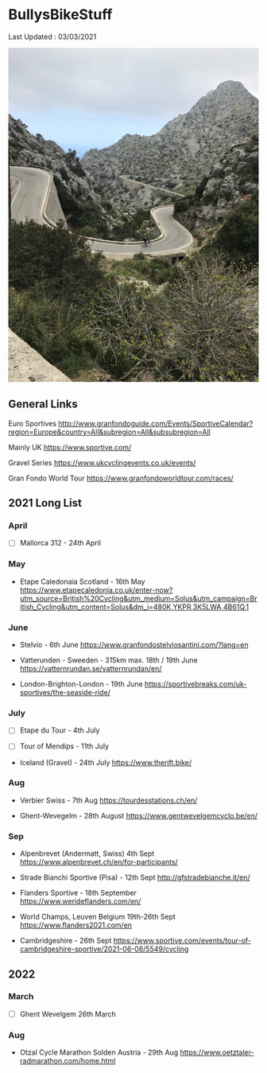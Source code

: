 # BullysBikeStuff

Last Updated : 03/03/2021 

![]( AndySaColobra4.JPG)

## General Links 
Euro Sportives 
http://www.granfondoguide.com/Events/SportiveCalendar?region=Europe&country=All&subregion=All&subsubregion=All

Mainly UK
https://www.sportive.com/

Gravel Series
https://www.ukcyclingevents.co.uk/events/


Gran Fondo World Tour
https://www.granfondoworldtour.com/races/

## 2021 Long List 

### April

- [ ] Mallorca 312 - 24th April 

### May

* Etape Caledonaia Scotland - 16th May 
https://www.etapecaledonia.co.uk/enter-now?utm_source=British%20Cycling&utm_medium=Solus&utm_campaign=British_Cycling&utm_content=Solus&dm_i=480K,YKPR,3K5LWA,4B61Q,1

### June
* Stelvio - 6th June 
https://www.granfondostelviosantini.com/?lang=en

* Vatterunden - Sweeden - 315km max. 18th / 19th June 
https://vatternrundan.se/vatternrundan/en/

* London-Brighton-London - 19th June 
https://sportivebreaks.com/uk-sportives/the-seaside-ride/

### July
- [ ] Etape du Tour - 4th July

- [ ] Tour of Mendips - 11th July

* Iceland (Gravel) - 24th July 
https://www.therift.bike/

### Aug 
* Verbier Swiss - 7th Aug 
https://tourdesstations.ch/en/

* Ghent-Wevegelm - 28th August
https://www.gentwevelgemcyclo.be/en/

### Sep
* Alpenbrevet (Andermatt, Swiss) 4th Sept
https://www.alpenbrevet.ch/en/for-participants/

* Strade Bianchi Sportive (Pisa) - 12th Sept 
http://gfstradebianche.it/en/

* Flanders Sportive - 18th September
https://www.werideflanders.com/en/

* World Champs, Leuven Belgium 19th-26th Sept
https://www.flanders2021.com/en

* Cambridgeshire - 26th Sept
https://www.sportive.com/events/tour-of-cambridgeshire-sportive/2021-06-06/5549/cycling

## 2022

### March
- [ ] Ghent Wevelgem 26th March

### Aug
* Otzal Cycle Marathon Solden Austria - 29th Aug
https://www.oetztaler-radmarathon.com/home.html
